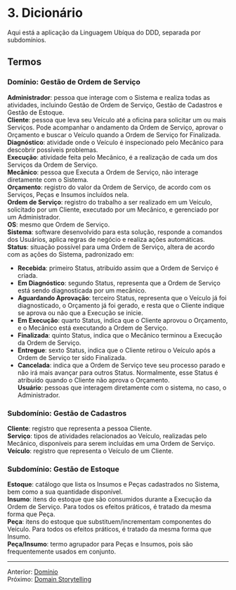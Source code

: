 # 3. Dicionário

Aqui está a aplicação da Linguagem Ubíqua do DDD, separada por subdomínios. 

## Termos

### Domínio: Gestão de Ordem de Serviço
**Administrador**: pessoa que interage com o Sistema e realiza todas as atividades, incluindo Gestão de Ordem de Serviço, Gestão de Cadastros e Gestão de Estoque.  
**Cliente**: pessoa que leva seu Veículo até a oficina para solicitar um ou mais Serviços. Pode acompanhar o andamento da Ordem de Serviço, aprovar o Orçamento e buscar o Veículo quando a Ordem de Serviço for Finalizada.  
**Diagnóstico**: atividade onde o Veículo é inspecionado pelo Mecânico para descobrir possíveis problemas.  
**Execução**: atividade feita pelo Mecânico, é a realização de cada um dos Serviços da Ordem de Serviço.  
**Mecânico**: pessoa que Executa a Ordem de Serviço, não interage diretamente com o Sistema.  
**Orçamento**: registro do valor da Ordem de Serviço, de acordo com os Serviços, Peças e Insumos incluídos nela.  
**Ordem de Serviço**: registro do trabalho a ser realizado em um Veículo, solicitado por um Cliente, executado por um Mecânico, e gerenciado por um Administrador.  
**OS**: mesmo que Ordem de Serviço.  
**Sistema**: software desenvolvido para esta solução, responde a comandos dos Usuários, aplica regras de negócio e realiza ações automáticas.  
**Status**: situação possível para uma Ordem de Serviço, altera de acordo com as ações do Sistema, padronizado em:
  - **Recebida**: primeiro Status, atribuído assim que a Ordem de Serviço é criada.
  - **Em Diagnóstico**: segundo Status, representa que a Ordem de Serviço está sendo diagnosticada por um mecânico.
  - **Aguardando Aprovação**: terceiro Status, representa que o Veículo já foi diagnosticado, o Orçamento já foi gerado, e resta que o Cliente indique se aprova ou não que a Execução se inicie.
  - **Em Execução**: quarto Status, indica que o Cliente aprovou o Orçamento, e o Mecânico está executando a Ordem de Serviço.
  - **Finalizada**: quinto Status, indica que o Mecânico terminou a Execução da Ordem de Serviço.
  - **Entregue**: sexto Status, indica que o Cliente retirou o Veículo após a Ordem de Serviço ter sido Finalizada.
  - **Cancelada**: indica que a Ordem de Serviço teve seu processo parado e não irá mais avançar para outros Status. Normalmente, esse Status é atribuído quando o Cliente não aprova o Orçamento.  
**Usuário**: pessoas que interagem diretamente com o sistema, no caso, o Administrador.  

### Subdomínio: Gestão de Cadastros
**Cliente**: registro que representa a pessoa Cliente.  
**Serviço**: tipos de atividades relacionados ao Veículo, realizadas pelo Mecânico, disponíveis para serem incluídas em uma Ordem de Serviço.  
**Veículo**: registro que representa o Veículo de um Cliente.  

### Subdomínio: Gestão de Estoque
**Estoque**: catálogo que lista os Insumos e Peças cadastrados no Sistema, bem como a sua quantidade disponível.  
**Insumo**: itens do estoque que são consumidos durante a Execução da Ordem de Serviço. Para todos os efeitos práticos, é tratado da mesma forma que Peça.  
**Peça**: itens do estoque que substituem/incrementam componentes do Veículo. Para todos os efeitos práticos, é tratado da mesma forma que Insumo.  
**Peça/Insumo**: termo agrupador para Peças e Insumos, pois são frequentemente usados em conjunto.  

---
Anterior: [Domínio](2_dominio.md)  
Próximo: [Domain Storytelling](4_domain_storytelling.md)
